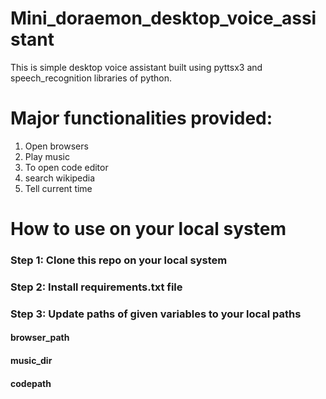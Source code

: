 # Mini_doraemon_desktop_voice_assistant
This is simple desktop voice assistant built using pyttsx3 and speech_recognition libraries of python.

# Major functionalities provided:

1. Open browsers
2. Play music
3. To open code editor
4. search wikipedia
5. Tell current time

# How to use on your local system

### Step 1: Clone this repo on your local system
### Step 2: Install requirements.txt file
### Step 3: Update paths of given variables to your local paths

#### browser_path
#### music_dir
#### codepath
